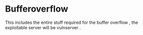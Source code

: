 # Bufferoverflow
This includes the entire stuff required for the buffer overflow , the exploitable server will be vulnserver . 
